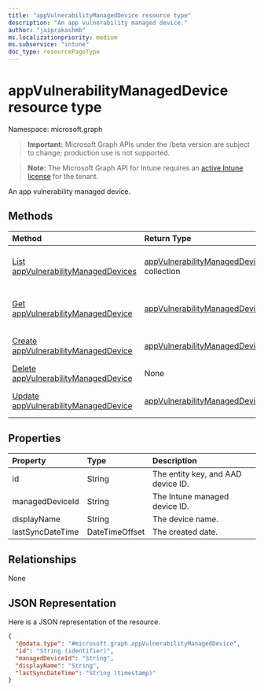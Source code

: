 ```yaml
---
title: "appVulnerabilityManagedDevice resource type"
description: "An app vulnerability managed device."
author: "jaiprakashmb"
ms.localizationpriority: medium
ms.subservice: "intune"
doc_type: resourcePageType
---
```


# appVulnerabilityManagedDevice resource type

Namespace: microsoft.graph

> **Important:** Microsoft Graph APIs under the /beta version are subject to change; production use is not supported.

> **Note:** The Microsoft Graph API for Intune requires an [active Intune license](https://go.microsoft.com/fwlink/?linkid=839381) for the tenant.

An app vulnerability managed device.

## Methods
|Method|Return Type|Description|
|:---|:---|:---|
|[List appVulnerabilityManagedDevices](../api/intune-partnerintegration-appvulnerabilitymanageddevice-list.md)|[appVulnerabilityManagedDevice](../resources/intune-partnerintegration-appvulnerabilitymanageddevice.md) collection|List properties and relationships of the [appVulnerabilityManagedDevice](../resources/intune-partnerintegration-appvulnerabilitymanageddevice.md) objects.|
|[Get appVulnerabilityManagedDevice](../api/intune-partnerintegration-appvulnerabilitymanageddevice-get.md)|[appVulnerabilityManagedDevice](../resources/intune-partnerintegration-appvulnerabilitymanageddevice.md)|Read properties and relationships of the [appVulnerabilityManagedDevice](../resources/intune-partnerintegration-appvulnerabilitymanageddevice.md) object.|
|[Create appVulnerabilityManagedDevice](../api/intune-partnerintegration-appvulnerabilitymanageddevice-create.md)|[appVulnerabilityManagedDevice](../resources/intune-partnerintegration-appvulnerabilitymanageddevice.md)|Create a new [appVulnerabilityManagedDevice](../resources/intune-partnerintegration-appvulnerabilitymanageddevice.md) object.|
|[Delete appVulnerabilityManagedDevice](../api/intune-partnerintegration-appvulnerabilitymanageddevice-delete.md)|None|Deletes a [appVulnerabilityManagedDevice](../resources/intune-partnerintegration-appvulnerabilitymanageddevice.md).|
|[Update appVulnerabilityManagedDevice](../api/intune-partnerintegration-appvulnerabilitymanageddevice-update.md)|[appVulnerabilityManagedDevice](../resources/intune-partnerintegration-appvulnerabilitymanageddevice.md)|Update the properties of a [appVulnerabilityManagedDevice](../resources/intune-partnerintegration-appvulnerabilitymanageddevice.md) object.|

## Properties
|Property|Type|Description|
|:---|:---|:---|
|id|String|The entity key, and AAD device ID.|
|managedDeviceId|String|The Intune managed device ID.|
|displayName|String|The device name.|
|lastSyncDateTime|DateTimeOffset|The created date.|

## Relationships
None

## JSON Representation
Here is a JSON representation of the resource.
<!-- {
  "blockType": "resource",
  "keyProperty": "id",
  "@odata.type": "microsoft.graph.appVulnerabilityManagedDevice"
}
-->
``` json
{
  "@odata.type": "#microsoft.graph.appVulnerabilityManagedDevice",
  "id": "String (identifier)",
  "managedDeviceId": "String",
  "displayName": "String",
  "lastSyncDateTime": "String (timestamp)"
}
```
